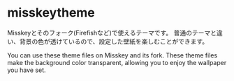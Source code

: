 # misskeytheme

Misskeyとそのフォーク(Firefishなど)で使えるテーマです。
普通のテーマと違い、背景の色が透けているので、設定した壁紙を楽しむことができます。

You can use these theme files on Misskey and its fork.
These theme files make the background color transparent, allowing you to enjoy the wallpaper you have set.
